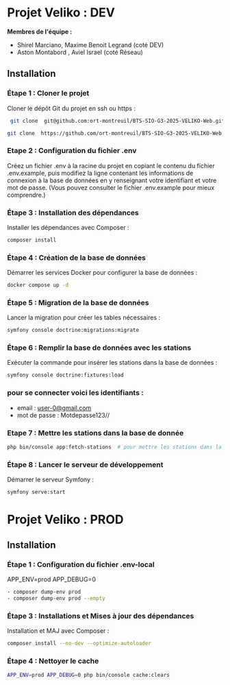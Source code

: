 
# Projet Veliko : DEV 

**Membres de l'équipe :**

- Shirel Marciano, Maxime Benoit Legrand (coté DEV) 
- Aston Montabord , Aviel Israel (coté Réseau)


## Installation

### Étape 1 : Cloner le projet
Cloner le dépôt Git du projet en ssh ou https : 
```bash
 git clone  git@github.com:ort-montreuil/BTS-SIO-G3-2025-VELIKO-Web.git
```
```bash
git clone  https://github.com/ort-montreuil/BTS-SIO-G3-2025-VELIKO-Web.git
```

### Etape 2 : Configuration du fichier .env
Créez un fichier .env à la racine du projet en copiant le contenu du fichier .env.example, puis modifiez la ligne contenant les informations de connexion à la base de données en y renseignant votre identifiant et votre mot de passe.
(Vous pouvez consulter le fichier .env.example pour mieux comprendre.)


### Étape 3 : Installation des dépendances
Installer les dépendances avec Composer :
```bash
composer install
```


### Étape 4 : Création de la base de données
Démarrer les services Docker pour configurer la base de données :
```bash
docker compose up -d
```

### Étape 5 : Migration de la base de données
Lancer la migration pour créer les tables nécessaires :
```bash
symfony console doctrine:migrations:migrate
```


### Étape 6 : Remplir la base de données avec les stations
Exécuter la commande pour insérer les stations dans la base de données :
```bash
symfony console doctrine:fixtures:load
```
### pour se connecter voici les identifiants :
- email : user-0@gmail.com
- mot de passe : Motdepasse123//


### Etape 7 : Mettre les stations dans la base de donnée
````bash
php bin/console app:fetch-stations  # pour mettre les stations dans la base de donnée
````

### Étape 8 : Lancer le serveur de développement
Démarrer le serveur Symfony :
```bash
symfony serve:start
```


# Projet Veliko : PROD

## Installation

### Étape 1 : Configuration du fichier .env-local
  APP_ENV=prod
  APP_DEBUG=0
```bash
- composer dump-env prod
- composer dump-env prod --empty
```
### Étape 3 : Installations et Mises à jour  des dépendances
Installation et MAJ avec Composer :
```bash
composer install --no-dev --optimize-autoloader
```

### Étape 4 : Nettoyer le cache
```bash
APP_ENV=prod APP_DEBUG=0 php bin/console cache:clears
```

